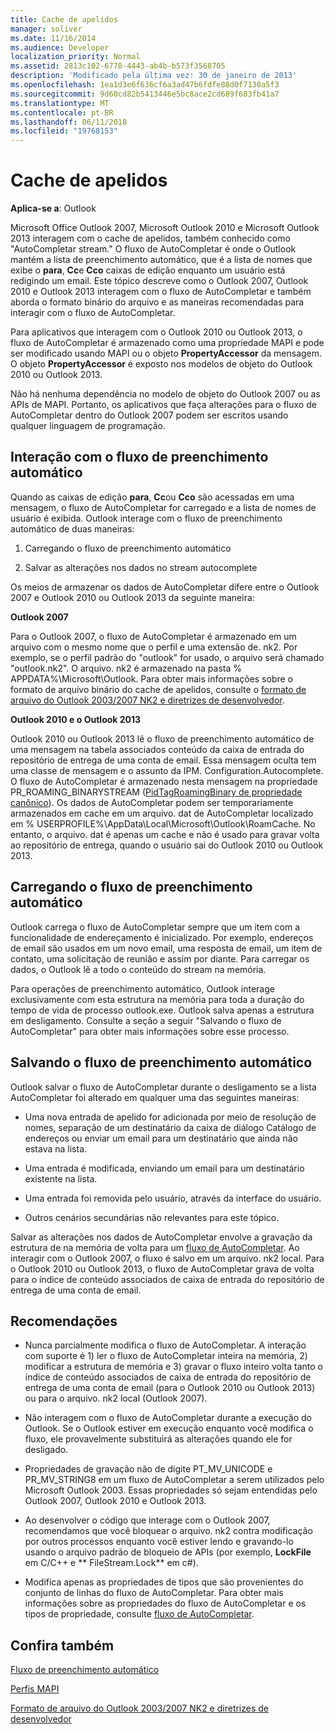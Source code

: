 ```yaml
---
title: Cache de apelidos
manager: soliver
ms.date: 11/16/2014
ms.audience: Developer
localization_priority: Normal
ms.assetid: 2813c102-6778-4443-ab4b-b573f3568705
description: 'Modificado pela última vez: 30 de janeiro de 2013'
ms.openlocfilehash: 1ea1d3e6f636cf6a3ad47b6fdfe88d0f7130a5f3
ms.sourcegitcommit: 9d60cd82b5413446e5bc8ace2cd689f683fb41a7
ms.translationtype: MT
ms.contentlocale: pt-BR
ms.lasthandoff: 06/11/2018
ms.locfileid: "19768153"
---
```

# <a name="nickname-cache"></a>Cache de apelidos

 
  
**Aplica-se a**: Outlook 
  
Microsoft Office Outlook 2007, Microsoft Outlook 2010 e Microsoft Outlook 2013 interagem com o cache de apelidos, também conhecido como "AutoCompletar stream." O fluxo de AutoCompletar é onde o Outlook mantém a lista de preenchimento automático, que é a lista de nomes que exibe o **para**, **Cc**e **Cco** caixas de edição enquanto um usuário está redigindo um email. Este tópico descreve como o Outlook 2007, Outlook 2010 e Outlook 2013 interagem com o fluxo de AutoCompletar e também aborda o formato binário do arquivo e as maneiras recomendadas para interagir com o fluxo de AutoCompletar. 
  
Para aplicativos que interagem com o Outlook 2010 ou Outlook 2013, o fluxo de AutoCompletar é armazenado como uma propriedade MAPI e pode ser modificado usando MAPI ou o objeto **PropertyAccessor** da mensagem. O objeto **PropertyAccessor** é exposto nos modelos de objeto do Outlook 2010 ou Outlook 2013. 
  
Não há nenhuma dependência no modelo de objeto do Outlook 2007 ou as APIs de MAPI. Portanto, os aplicativos que faça alterações para o fluxo de AutoCompletar dentro do Outlook 2007 podem ser escritos usando qualquer linguagem de programação.
  
## <a name="interacting-with-the-autocomplete-stream"></a>Interação com o fluxo de preenchimento automático

Quando as caixas de edição **para**, **Cc**ou **Cco** são acessadas em uma mensagem, o fluxo de AutoCompletar for carregado e a lista de nomes de usuário é exibida. Outlook interage com o fluxo de preenchimento automático de duas maneiras: 
  
1. Carregando o fluxo de preenchimento automático 
    
2. Salvar as alterações nos dados no stream autocomplete
    
Os meios de armazenar os dados de AutoCompletar difere entre o Outlook 2007 e Outlook 2010 ou Outlook 2013 da seguinte maneira: 
  
 **Outlook 2007**
  
Para o Outlook 2007, o fluxo de AutoCompletar é armazenado em um arquivo com o mesmo nome que o perfil e uma extensão de. nk2. Por exemplo, se o perfil padrão do "outlook" for usado, o arquivo será chamado "outlook.nk2". O arquivo. nk2 é armazenado na pasta % APPDATA%\Microsoft\Outlook. Para obter mais informações sobre o formato de arquivo binário do cache de apelidos, consulte o [formato de arquivo do Outlook 2003/2007 NK2 e diretrizes de desenvolvedor](http://portalvhds6gyn3khqwmgzd.blob.core.windows.net/files/NK2/NK2WithBinaryExample.pdf).
  
 **Outlook 2010 e o Outlook 2013**
  
Outlook 2010 ou Outlook 2013 lê o fluxo de preenchimento automático de uma mensagem na tabela associados conteúdo da caixa de entrada do repositório de entrega de uma conta de email. Essa mensagem oculta tem uma classe de mensagem e o assunto da IPM. Configuration.Autocomplete. O fluxo de AutoCompletar é armazenado nesta mensagem na propriedade PR_ROAMING_BINARYSTREAM ([PidTagRoamingBinary de propriedade canônico](pidtagroamingbinary-canonical-property.md)). Os dados de AutoCompletar podem ser temporariamente armazenados em cache em um arquivo. dat de AutoCompletar localizado em % USERPROFILE%\AppData\Local\Microsoft\Outlook\RoamCache. No entanto, o arquivo. dat é apenas um cache e não é usado para gravar volta ao repositório de entrega, quando o usuário sai do Outlook 2010 ou Outlook 2013.
  
## <a name="loading-the-autocomplete-stream"></a>Carregando o fluxo de preenchimento automático

Outlook carrega o fluxo de AutoCompletar sempre que um item com a funcionalidade de endereçamento é inicializado. Por exemplo, endereços de email são usados em um novo email, uma resposta de email, um item de contato, uma solicitação de reunião e assim por diante. Para carregar os dados, o Outlook lê a todo o conteúdo do stream na memória.
  
Para operações de preenchimento automático, Outlook interage exclusivamente com esta estrutura na memória para toda a duração do tempo de vida de processo outlook.exe. Outlook salva apenas a estrutura em desligamento. Consulte a seção a seguir "Salvando o fluxo de AutoCompletar" para obter mais informações sobre esse processo.
  
## <a name="saving-the-autocomplete-stream"></a>Salvando o fluxo de preenchimento automático

Outlook salvar o fluxo de AutoCompletar durante o desligamento se a lista AutoCompletar foi alterado em qualquer uma das seguintes maneiras:
  
- Uma nova entrada de apelido for adicionada por meio de resolução de nomes, separação de um destinatário da caixa de diálogo Catálogo de endereços ou enviar um email para um destinatário que ainda não estava na lista.
    
- Uma entrada é modificada, enviando um email para um destinatário existente na lista.
    
- Uma entrada foi removida pelo usuário, através da interface do usuário.
    
- Outros cenários secundárias não relevantes para este tópico.
    
Salvar as alterações nos dados de AutoCompletar envolve a gravação da estrutura de na memória de volta para um [fluxo de AutoCompletar](autocomplete-stream.md). Ao interagir com o Outlook 2007, o fluxo é salvo em um arquivo. nk2 local. Para o Outlook 2010 ou Outlook 2013, o fluxo de AutoCompletar grava de volta para o índice de conteúdo associados de caixa de entrada do repositório de entrega de uma conta de email.
  
## <a name="recommendations"></a>Recomendações

- Nunca parcialmente modifica o fluxo de AutoCompletar. A interação com suporte é 1) ler o fluxo de AutoCompletar inteira na memória, 2) modificar a estrutura de memória e 3) gravar o fluxo inteiro volta tanto o índice de conteúdo associados de caixa de entrada do repositório de entrega de uma conta de email (para o Outlook 2010 ou Outlook 2013) ou para o arquivo. nk2 local (Outlook 2007).
    
- Não interagem com o fluxo de AutoCompletar durante a execução do Outlook. Se o Outlook estiver em execução enquanto você modifica o fluxo, ele provavelmente substituirá as alterações quando ele for desligado.
    
- Propriedades de gravação não de digite PT_MV_UNICODE e PR_MV_STRING8 em um fluxo de AutoCompletar a serem utilizados pelo Microsoft Outlook 2003. Essas propriedades só sejam entendidas pelo Outlook 2007, Outlook 2010 e Outlook 2013.
    
- Ao desenvolver o código que interage com o Outlook 2007, recomendamos que você bloquear o arquivo. nk2 contra modificação por outros processos enquanto você estiver lendo e gravando-lo usando o arquivo padrão de bloqueio de APIs (por exemplo, **LockFile** em C/C++ e ** FileStream.Lock** em c#). 
    
- Modifica apenas as propriedades de tipos que são provenientes do conjunto de linhas do fluxo de AutoCompletar. Para obter mais informações sobre as propriedades do fluxo de AutoCompletar e os tipos de propriedade, consulte [fluxo de AutoCompletar](autocomplete-stream.md).
    
## <a name="see-also"></a>Confira também



[Fluxo de preenchimento automático](autocomplete-stream.md)
  
[Perfis MAPI](mapi-profiles.md)


[Formato de arquivo do Outlook 2003/2007 NK2 e diretrizes de desenvolvedor](http://portalvhds6gyn3khqwmgzd.blob.core.windows.net/files/NK2/NK2WithBinaryExample.pdf)

